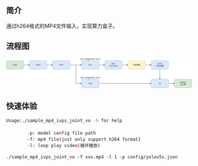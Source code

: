 ## 简介
  通过h264格式的MP4文件输入，实现算力盒子。

## 流程图
![](../../docs/sample_h264_ivps_joint_vo.png)

## 快速体验
```bash
Usage:./sample_mp4_ivps_joint_vo -h for help

        -p: model config file path
        -f: mp4 file(just only support h264 format)
        -l: loop play video(循环播放)
```

```
./sample_mp4_ivps_joint_vo -f xxx.mp4 -l 1 -p config/yolov5s.json
```
